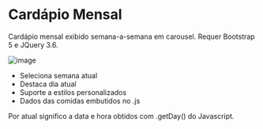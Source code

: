 # Cardápio Mensal
Cardápio mensal exibido semana-a-semana em carousel.
Requer Bootstrap 5 e JQuery 3.6.

![image](https://user-images.githubusercontent.com/78356283/167026828-2e2ea5c8-7fa4-4487-b405-0a310203c525.png)

- Seleciona semana atual
- Destaca dia atual
- Suporte a estilos personalizados
- Dados das comidas embutidos no .js

Por atual significo a data e hora obtidos com .getDay() do Javascript.
